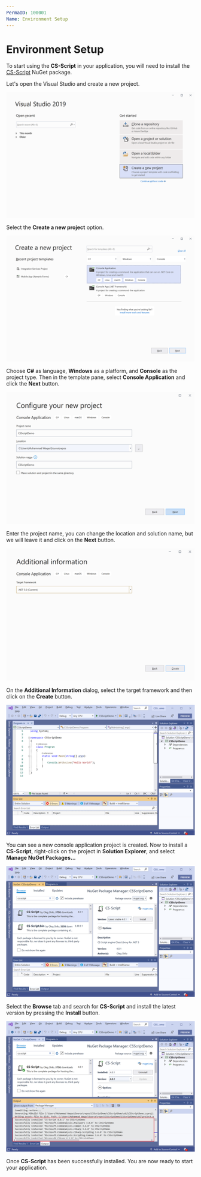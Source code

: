 ```yaml
---
PermaID: 100001
Name: Environment Setup
---
```


# Environment Setup

To start using the **CS-Script** in your application, you will need to install the [CS-Script](https://www.nuget.org/packages/CS-Script) NuGet package.

Let's open the Visual Studio and create a new project.

<img src="images/setup-1.png" alt="Create a new project">

Select the **Create a new project** option.

<img src="images/setup-2.png" alt="Select Console Application template">

Choose **C#** as language, **Windows** as a platform, and **Console** as the project type. Then in the template pane, select **Console Application** and click the **Next** button.

<img src="images/setup-3.png" alt="Configure your new project">

Enter the project name, you can change the location and solution name, but we will leave it and click on the **Next** button.  

<img src="images/setup-4.png" alt="Additional Information">

On the **Additional Information** dialog, select the target framework and then click on the **Create** button.  

<img src="images/setup-5.png" alt="Console Application created">

You can see a new console application project is created. Now to install a **CS-Script**, right-click on the project in **Solution Explorer**, and select **Manage NuGet Packages...**

<img src="images/setup-6.png" alt="Install CS-Script">

Select the **Browse** tab and search for **CS-Script** and install the latest version by pressing the **Install** button. 

<img src="images/setup-7.png" alt="CS-Script installed successfully">

Once **CS-Script** has been successfully installed. You are now ready to start your application.
